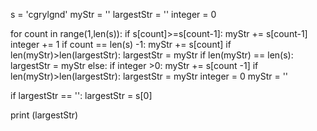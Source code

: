 s = 'cgrylgnd'
myStr = ''
largestStr = ''
integer = 0

for count in range(1,len(s)):
    if s[count]>=s[count-1]:
        myStr += s[count-1]
        integer += 1
        if count == len(s) -1:
            myStr += s[count]
            if len(myStr)>len(largestStr):
                largestStr = myStr
        if len(myStr) == len(s):
            largestStr = myStr
    else:
        if integer >0:
            myStr += s[count -1]
            if len(myStr)>len(largestStr):
                largestStr = myStr
            integer = 0
            myStr = ''

if largestStr == '':
    largestStr = s[0]
 
print (largestStr)
        
    
